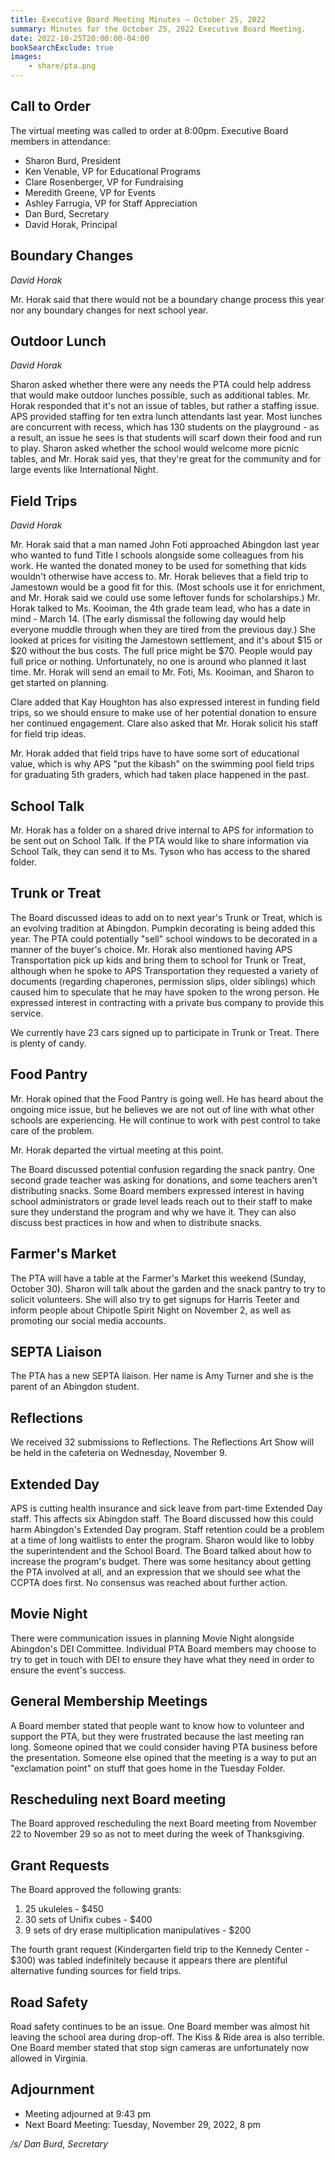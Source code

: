 ```yaml
---
title: Executive Board Meeting Minutes — October 25, 2022
summary: Minutes for the October 25, 2022 Executive Board Meeting.
date: 2022-10-25T20:00:00-04:00
bookSearchExclude: true
images:
    - share/pta.png
---
```


## Call to Order

The virtual meeting was called to order at 8:00pm. Executive Board members in attendance:
- Sharon Burd, President
- Ken Venable, VP for Educational Programs
- Clare Rosenberger, VP for Fundraising
- Meredith Greene, VP for Events
- Ashley Farrugia, VP for Staff Appreciation
- Dan Burd, Secretary
- David Horak, Principal

## Boundary Changes
*David Horak*

Mr. Horak said that there would not be a boundary change process this year nor any boundary changes for next school year.

## Outdoor Lunch
*David Horak*

Sharon asked whether there were any needs the PTA could help address that would make outdoor lunches possible, such as additional tables. Mr. Horak responded that it's not an issue of tables, but rather a staffing issue. APS provided staffing for ten extra lunch attendants last year. Most lunches are concurrent with recess, which has 130 students on the playground - as a result, an issue he sees is that students will scarf down their food and run to play. Sharon asked whether the school would welcome more picnic tables, and Mr. Horak said yes, that they're great for the community and for large events like International Night.

## Field Trips
*David Horak*

Mr. Horak said that a man named John Foti approached Abingdon last year who wanted to fund Title I schools alongside some colleagues from his work. He wanted the donated money to be used for something that kids wouldn't otherwise have access to. Mr. Horak believes that a field trip to Jamestown would be a good fit for this. (Most schools use it for enrichment, and Mr. Horak said we could use some leftover funds for scholarships.) Mr. Horak talked to Ms. Kooiman, the 4th grade team lead, who has a date in mind - March 14. (The early dismissal the following day would help everyone muddle through when they are tired from the previous day.) She looked at prices for visiting the Jamestown settlement, and it's about $15 or $20 without the bus costs. The full price might be $70. People would pay full price or nothing. Unfortunately, no one is around who planned it last time. Mr. Horak will send an email to Mr. Foti, Ms. Kooiman, and Sharon to get started on planning.

Clare added that Kay Houghton has also expressed interest in funding field trips, so we should ensure to make use of her potential donation to ensure her continued engagement. Clare also asked that Mr. Horak solicit his staff for field trip ideas.

Mr. Horak added that field trips have to have some sort of educational value, which is why APS "put the kibash" on the swimming pool field trips for graduating 5th graders, which had taken place happened in the past.

## School Talk

Mr. Horak has a folder on a shared drive internal to APS for information to be sent out on School Talk. If the PTA would like to share information via School Talk, they can send it to Ms. Tyson who has access to the shared folder.

## Trunk or Treat

The Board discussed ideas to add on to next year's Trunk or Treat, which is an evolving tradition at Abingdon. Pumpkin decorating is being added this year. The PTA could potentially "sell" school windows to be decorated in a manner of the buyer's choice. Mr. Horak also mentioned having APS Transportation pick up kids and bring them to school for Trunk or Treat, although when he spoke to APS Transportation they requested a variety of documents (regarding chaperones, permission slips, older siblings) which caused him to speculate that he may have spoken to the wrong person. He expressed interest in contracting with a private bus company to provide this service.

We currently have 23 cars signed up to participate in Trunk or Treat. There is plenty of candy.

## Food Pantry

Mr. Horak opined that the Food Pantry is going well. He has heard about the ongoing mice issue, but he believes we are not out of line with what other schools are experiencing. He will continue to work with pest control to take care of the problem.

Mr. Horak departed the virtual meeting at this point.

The Board discussed potential confusion regarding the snack pantry. One second grade teacher was asking for donations, and some teachers aren't distributing snacks. Some Board members expressed interest in having school administrators or grade level leads reach out to their staff to make sure they understand the program and why we have it. They can also discuss best practices in how and when to distribute snacks.

## Farmer's Market

The PTA will have a table at the Farmer's Market this weekend (Sunday, October 30). Sharon will talk about the garden and the snack pantry to try to solicit volunteers. She will also try to get signups for Harris Teeter and inform people about Chipotle Spirit Night on November 2, as well as promoting our social media accounts.

## SEPTA Liaison

The PTA has a new SEPTA liaison. Her name is Amy Turner and she is the parent of an Abingdon student.

## Reflections

We received 32 submissions to Reflections. The Reflections Art Show will be held in the cafeteria on Wednesday, November 9.

## Extended Day

APS is cutting health insurance and sick leave from part-time Extended Day staff. This affects six Abingdon staff. The Board discussed how this could harm Abingdon's Extended Day program. Staff retention could be a problem at a time of long waitlists to enter the program. Sharon would like to lobby the superintendent and the School Board. The Board talked about how to increase the program's budget. There was some hesitancy about getting the PTA involved at all, and an expression that we should see what the CCPTA does first. No consensus was reached about further action.

## Movie Night

There were communication issues in planning Movie Night alongside Abingdon's DEI Committee. Individual PTA Board members may choose to try to get in touch with DEI to ensure they have what they need in order to ensure the event's success.

## General Membership Meetings

A Board member stated that people want to know how to volunteer and support the PTA, but they were frustrated because the last meeting ran long. Someone opined that we could consider having PTA business before the presentation. Someone else opined that the meeting is a way to put an "exclamation point" on stuff that goes home in the Tuesday Folder.

## Rescheduling next Board meeting

The Board approved rescheduling the next Board meeting from November 22 to November 29 so as not to meet during the week of Thanksgiving.

## Grant Requests

The Board approved the following grants:

1. 25 ukuleles - $450
1. 30 sets of Unifix cubes - $400
1. 9 sets of dry erase multiplication manipulatives - $200

The fourth grant request (Kindergarten field trip to the Kennedy Center - $300) was tabled indefinitely because it appears there are plentiful alternative funding sources for field trips.

## Road Safety

Road safety continues to be an issue. One Board member was almost hit leaving the school area during drop-off. The Kiss & Ride area is also terrible. One Board member stated that stop sign cameras are unfortunately now allowed in Virginia.

## Adjournment

- Meeting adjourned at 9:43 pm
- Next Board Meeting: Tuesday, November 29, 2022, 8 pm

*/s/ Dan Burd, Secretary*